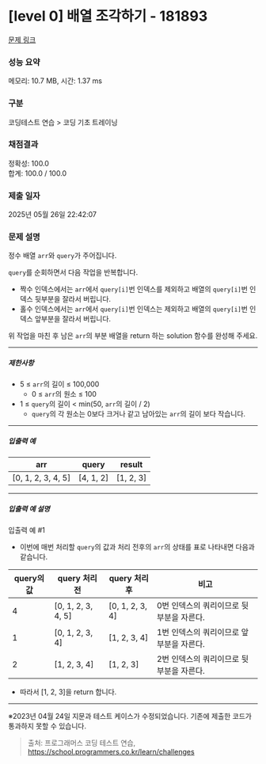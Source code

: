 # [level 0] 배열 조각하기 - 181893 

[문제 링크](https://school.programmers.co.kr/learn/courses/30/lessons/181893?language=python3) 

### 성능 요약

메모리: 10.7 MB, 시간: 1.37 ms

### 구분

코딩테스트 연습 > 코딩 기초 트레이닝

### 채점결과

정확성: 100.0<br/>합계: 100.0 / 100.0

### 제출 일자

2025년 05월 26일 22:42:07

### 문제 설명

<p>정수 배열 <code>arr</code>와 <code>query</code>가 주어집니다.</p>

<p><code>query</code>를 순회하면서 다음 작업을 반복합니다.</p>

<ul>
<li>짝수 인덱스에서는 <code>arr</code>에서 <code>query[i]</code>번 인덱스를 제외하고 배열의 <code>query[i]</code>번 인덱스 뒷부분을 잘라서 버립니다.</li>
<li>홀수 인덱스에서는 <code>arr</code>에서 <code>query[i]</code>번 인덱스는 제외하고 배열의 <code>query[i]</code>번 인덱스 앞부분을 잘라서 버립니다.</li>
</ul>

<p>위 작업을 마친 후 남은 <code>arr</code>의 부분 배열을 return 하는 solution 함수를 완성해 주세요.</p>

<hr>

<h5>제한사항</h5>

<ul>
<li>5 ≤ <code>arr</code>의 길이 ≤ 100,000

<ul>
<li>0 ≤ <code>arr</code>의 원소 ≤ 100</li>
</ul></li>
<li>1 ≤ <code>query</code>의 길이 &lt; min(50, <code>arr</code>의 길이 / 2)

<ul>
<li><code>query</code>의 각 원소는 0보다 크거나 같고 남아있는 <code>arr</code>의 길이 보다 작습니다.</li>
</ul></li>
</ul>

<hr>

<h5>입출력 예</h5>
<table class="table">
        <thead><tr>
<th>arr</th>
<th>query</th>
<th>result</th>
</tr>
</thead>
        <tbody><tr>
<td>[0, 1, 2, 3, 4, 5]</td>
<td>[4, 1, 2]</td>
<td>[1, 2, 3]</td>
</tr>
</tbody>
      </table>
<hr>

<h5>입출력 예 설명</h5>

<p>입출력 예 #1</p>

<ul>
<li>이번에 매번 처리할 <code>query</code>의 값과 처리 전후의 <code>arr</code>의 상태를 표로 나타내면 다음과 같습니다.</li>
</ul>
<table class="table">
        <thead><tr>
<th>query의 값</th>
<th>query 처리 전</th>
<th>query 처리 후</th>
<th>비고</th>
</tr>
</thead>
        <tbody><tr>
<td>4</td>
<td>[0, 1, 2, 3, 4, 5]</td>
<td>[0, 1, 2, 3, 4]</td>
<td>0번 인덱스의 쿼리이므로 뒷부분을 자른다.</td>
</tr>
<tr>
<td>1</td>
<td>[0, 1, 2, 3, 4]</td>
<td>[1, 2, 3, 4]</td>
<td>1번 인덱스의 쿼리이므로 앞부분을 자른다.</td>
</tr>
<tr>
<td>2</td>
<td>[1, 2, 3, 4]</td>
<td>[1, 2, 3]</td>
<td>2번 인덱스의 쿼리이므로 뒷부분을 자른다.</td>
</tr>
</tbody>
      </table>
<ul>
<li>따라서 [1, 2, 3]을 return 합니다.</li>
</ul>

<hr>

<p>※2023년 04월 24일 지문과 테스트 케이스가 수정되었습니다. 기존에 제출한 코드가 통과하지 못할 수 있습니다.</p>


> 출처: 프로그래머스 코딩 테스트 연습, https://school.programmers.co.kr/learn/challenges